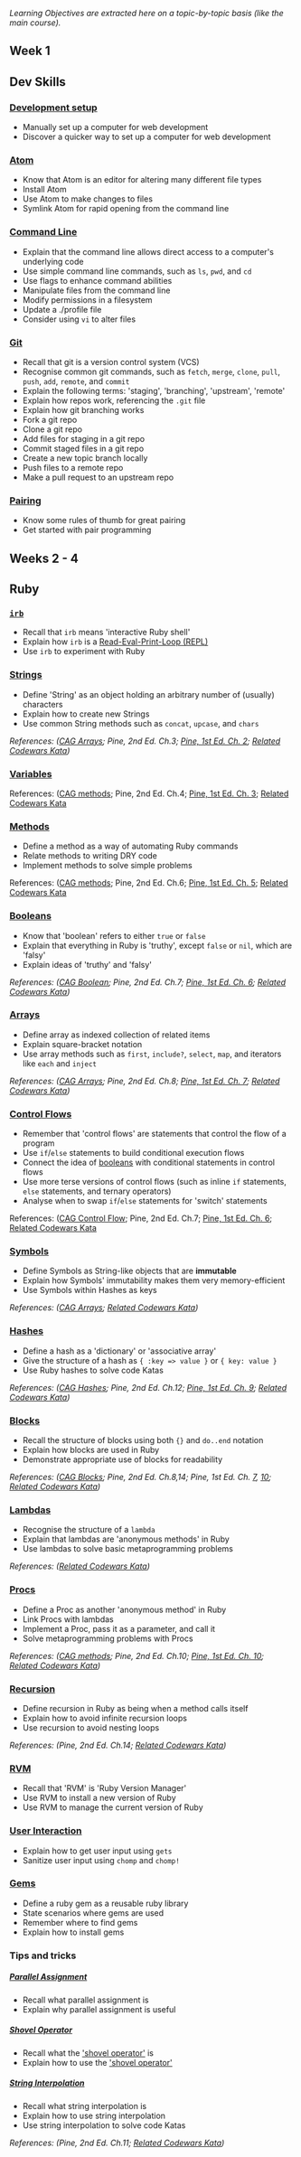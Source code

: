 *Learning Objectives are extracted here on a topic-by-topic basis (like the main course).*

## Week 1

## Dev Skills

### [Development setup](http://www.preparetocode.io/)
- Manually set up a computer for web development
- Discover a quicker way to set up a computer for web development

### [Atom](pills/installing_atom.md)
- Know that Atom is an editor for altering many different file types
- Install Atom
- Use Atom to make changes to files
- Symlink Atom for rapid opening from the command line

### [Command Line](pills/command_line.md)
- Explain that the command line allows direct access to a computer's underlying code
- Use simple command line commands, such as `ls`, `pwd`, and `cd`
- Use flags to enhance command abilities
- Manipulate files from the command line
- Modify permissions in a filesystem
- Update a ./profile file
- Consider using `vi` to alter files

### [Git](pills/git.md)
- Recall that git is a version control system (VCS)
- Recognise common git commands, such as `fetch`, `merge`, `clone`, `pull`, `push`, `add`, `remote`, and `commit`
- Explain the following terms: 'staging', 'branching', 'upstream', 'remote'
- Explain how repos work, referencing the `.git` file
- Explain how git branching works
- Fork a git repo
- Clone a git repo
- Add files for staging in a git repo
- Commit staged files in a git repo
- Create a new topic branch locally
- Push files to a remote repo
- Make a pull request to an upstream repo

### [Pairing](pills/pairing.md)
- Know some rules of thumb for great pairing
- Get started with pair programming

## Weeks 2 - 4

## Ruby

### [`irb`](pills/irb.md)
- Recall that `irb` means 'interactive Ruby shell'
- Explain how `irb` is a [Read-Eval-Print-Loop (REPL)](http://en.wikipedia.org/wiki/Read%E2%80%93eval%E2%80%93print_loop)
- Use `irb` to experiment with Ruby

### [Strings](pills/strings.md)
- Define 'String' as an object holding an arbitrary number of (usually) characters
- Explain how to create new Strings
- Use common String methods such as `concat`, `upcase`, and `chars`

_References: ([CAG Arrays](http://www.codecademy.com/glossary/ruby/strings); Pine, 2nd Ed. Ch.3; [Pine, 1st Ed. Ch. 2](https://pine.fm/LearnToProgram/chap_07.html); [Related Codewars Kata](http://www.codewars.com/kata/search/ruby?q=strings&r%5B%5D=-8&beta=false))_

### [Variables](pills/variables.md)

References: ([CAG methods](http://www.codecademy.com/glossary/ruby/variables); Pine, 2nd Ed. Ch.4; [Pine, 1st Ed. Ch. 3](https://pine.fm/LearnToProgram/chap_10.html); [Related Codewars Kata](http://www.codewars.com/kata/search/ruby?q=variables&r%5B%5D=-8&r%5B%5D=-7&beta=false)


### [Methods](pills/methods.md)
- Define a method as a way of automating Ruby commands
- Relate methods to writing DRY code
- Implement methods to solve simple problems

References: ([CAG methods](http://www.codecademy.com/glossary/ruby/methods); Pine, 2nd Ed. Ch.6; [Pine, 1st Ed. Ch. 5](https://pine.fm/LearnToProgram/chap_05.html); [Related Codewars Kata](http://www.codewars.com/kata/search/ruby?q=method&r%5B%5D=-8&beta=false)


### [Booleans](pills/boolean.md)
- Know that 'boolean' refers to either `true` or `false`
- Explain that everything in Ruby is 'truthy', except `false` or `nil`, which are 'falsy'
- Explain ideas of 'truthy' and 'falsy'

_References: ([CAG Boolean](http://www.codecademy.com/glossary/ruby/booleans); Pine, 2nd Ed. Ch.7; [Pine, 1st Ed. Ch. 6](https://pine.fm/LearnToProgram/chap_06.html); [Related Codewars Kata](http://www.codewars.com/kata/search/my-languages?q=boolean&r%5B%5D=-8&beta=false))_

### [Arrays](pills/arrays.md)

- Define array as indexed collection of related items
- Explain square-bracket notation
- Use array methods such as `first`, `include?`, `select`, `map`, and iterators like `each` and `inject`

_References: ([CAG Arrays](http://www.codecademy.com/glossary/ruby/arrays); Pine, 2nd Ed. Ch.8; [Pine, 1st Ed. Ch. 7](https://pine.fm/LearnToProgram/chap_07.html); [Related Codewars Kata](http://www.codewars.com/kata/search/ruby?q=array&r%5B%5D=-8&beta=false))_


### [Control Flows](pills/control_flow.md)
- Remember that 'control flows' are statements that control the flow of a program
- Use `if`/`else` statements to build conditional execution flows
- Connect the idea of [booleans](pills/boolean.md) with conditional statements in control flows
- Use more terse versions of control flows (such as inline `if` statements, `else` statements, and ternary operators)
- Analyse when to swap `if`/`else` statements for 'switch' statements

References: ([CAG Control Flow](http://www.codecademy.com/glossary/ruby/if-unless-elsif-and-else); Pine, 2nd Ed. Ch.7; [Pine, 1st Ed. Ch. 6](https://pine.fm/LearnToProgram/chap_06.html); [Related Codewars Kata](http://www.codewars.com/kata/search/ruby?q=control+flow&r%5B%5D=-8&beta=false)

### [Symbols](pills/symbols.md)
- Define Symbols as String-like objects that are **immutable**
- Explain how Symbols' immutability makes them very memory-efficient
- Use Symbols within Hashes as keys

_References: ([CAG Arrays](http://www.codecademy.com/glossary/ruby/symbols); [Related Codewars Kata](http://www.codewars.com/kata/search/ruby?q=symbol&r%5B%5D=-8&r%5B%5D=-7&beta=false))_

### [Hashes](pills/hashes.md)
- Define a hash as a 'dictionary' or 'associative array'
- Give the structure of a hash as `{ :key => value }` or `{ key: value }`
- Use Ruby hashes to solve code Katas

_References: ([CAG Hashes](http://www.codecademy.com/glossary/ruby/hashes); Pine, 2nd Ed. Ch.12; [Pine, 1st Ed. Ch. 9](https://pine.fm/LearnToProgram/chap_09.html); [Related Codewars Kata](http://www.codewars.com/kata/search/ruby?q=hash&r%5B%5D=-7&r%5B%5D=-8&beta=false))_

### [Blocks](pills/blocks.md)
- Recall the structure of blocks using both `{}` and `do..end` notation
- Explain how blocks are used in Ruby
- Demonstrate appropriate use of blocks for readability

_References: ([CAG Blocks](http://www.codecademy.com/glossary/ruby/blocks); Pine, 2nd Ed. Ch.8,14; Pine, 1st Ed. Ch. [7](https://pine.fm/LearnToProgram/chap_07.html), [10](https://pine.fm/LearnToProgram/chap_10.html); [Related Codewars Kata](http://www.codewars.com/kata/search/ruby?q=block&r%5B%5D=-8&beta=false))_

### [Lambdas](pills/lambdas.md)
- Recognise the structure of a `lambda`
- Explain that lambdas are 'anonymous methods' in Ruby
- Use lambdas to solve basic metaprogramming problems

_References: ([Related Codewars Kata](http://www.codewars.com/kata/search/ruby?q=lambdas&r%5B%5D=-8&r%5B%5D=-7&beta=false))_

### [Procs](pills/procs.md)
- Define a Proc as another 'anonymous method' in Ruby
- Link Procs with lambdas
- Implement a Proc, pass it as a parameter, and call it
- Solve metaprogramming problems with Procs

_References: ([CAG methods](http://www.codecademy.com/glossary/ruby/methods); Pine, 2nd Ed. Ch.10; [Pine, 1st Ed. Ch. 10](https://pine.fm/LearnToProgram/chap_10.html); [Related Codewars Kata](http://www.codewars.com/kata/search/ruby?q=procs&r%5B%5D=-8&r%5B%5D=-7&r%5B%5D=-6&beta=false))_

### [Recursion](pills/recursion.md)
- Define recursion in Ruby as being when a method calls itself
- Explain how to avoid infinite recursion loops
- Use recursion to avoid nesting loops

_References: (Pine, 2nd Ed. Ch.14; [Related Codewars Kata](http://www.codewars.com/kata/search/ruby?q=recursion&r%5B%5D=-8&r%5B%5D=-7&r%5B%5D=-6&beta=false))_

### [RVM](pills/installing_rvm.md)
- Recall that 'RVM' is 'Ruby Version Manager'
- Use RVM to install a new version of Ruby
- Use RVM to manage the current version of Ruby

### [User Interaction](pills/user_interaction.md)
- Explain how to get user input using `gets`
- Sanitize user input using `chomp` and `chomp!`

### [Gems](pills/gems.md)
- Define a ruby gem as a reusable ruby library
- State scenarios where gems are used
- Remember where to find gems
- Explain how to install gems


### Tips and tricks

##### [Parallel Assignment](pills/parallel_assignment.md)
- Recall what parallel assignment is
- Explain why parallel assignment is useful

##### [Shovel Operator](pills/shovel_operator.md)

- Recall what the ['shovel operator'](pills/shovel_operator.md) is
- Explain how to use the ['shovel operator'](pills/shovel_operator.md)

##### [String Interpolation](pills/string_interpolation.md)
- Recall what string interpolation is
- Explain how to use string interpolation
- Use string interpolation to solve code Katas

_References: (Pine, 2nd Ed. Ch.11; [Related Codewars Kata](http://www.codewars.com/kata/search/ruby?q=interpolation&r%5B%5D=-8&r%5B%5D=-7&r%5B%5D=-6&beta=false))_
